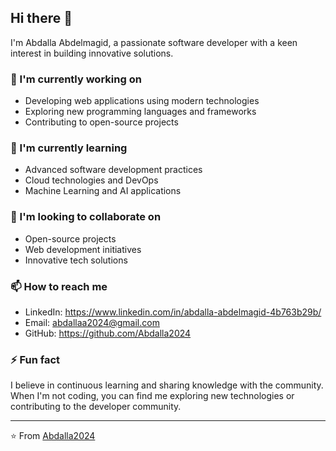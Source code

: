 ## Hi there 👋

I'm Abdalla Abdelmagid, a passionate software developer with a keen interest in building innovative solutions.

### 🔭 I'm currently working on

- Developing web applications using modern technologies
- Exploring new programming languages and frameworks
- Contributing to open-source projects

### 🌱 I'm currently learning

- Advanced software development practices
- Cloud technologies and DevOps
- Machine Learning and AI applications

### 👯 I'm looking to collaborate on

- Open-source projects
- Web development initiatives
- Innovative tech solutions

### 📫 How to reach me

- LinkedIn: https://www.linkedin.com/in/abdalla-abdelmagid-4b763b29b/
- Email: abdallaa2024@gmail.com
- GitHub: https://github.com/Abdalla2024

### ⚡ Fun fact

I believe in continuous learning and sharing knowledge with the community. When I'm not coding, you can find me exploring new technologies or contributing to the developer community.

---

⭐️ From [Abdalla2024](https://github.com/Abdalla2024)
